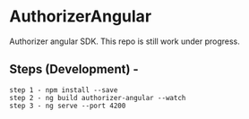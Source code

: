 # AuthorizerAngular

Authorizer angular SDK. This repo is still work under progress.

## Steps (Development) -

```
step 1 - npm install --save
step 2 - ng build authorizer-angular --watch
step 3 - ng serve --port 4200
```
